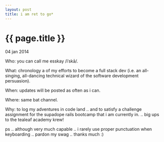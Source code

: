 ```yaml
---
layout: post
title: i am ret to go*
---
```


{{ page.title }}
================

<p class="meta">04 jan 2014</p>
Who: you can call me esskay /iˈskā/.

What: chronology a of my efforts to become a full stack dev (i.e. an all-singing, all-dancing technical wizard of the software development persuasion).

When: updates will be posted as often as i can.

Where: same bat channel.

Why: to log my adventures in code land .. and to satisfy a challenge assignment for the supadope rails bootcamp that i am currently in. 
.. big ups to the tealeaf academy krew!

ps .. although very much capable .. i rarely use proper punctuation when keyboarding .. pardon my swag .. thanks much :)  